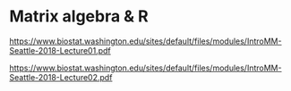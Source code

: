 

# Matrix algebra & R
https://www.biostat.washington.edu/sites/default/files/modules/IntroMM-Seattle-2018-Lecture01.pdf 

https://www.biostat.washington.edu/sites/default/files/modules/IntroMM-Seattle-2018-Lecture02.pdf
